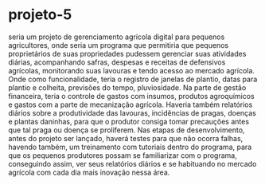 # projeto-5
seria um projeto de gerenciamento agrícola digital para pequenos agricultores, onde seria um programa que permitiria que pequenos proprietários de suas propriedades pudessem gerenciar suas atividades diárias, acompanhando safras, despesas e receitas de defensivos agrícolas, monitorando suas lavouras e tendo acesso ao mercado agrícola. Onde como funcionalidade, teria o registro de janelas de plantio, datas para plantio e colheita, previsões do tempo, pluviosidade. Na parte de gestão financeira, teria o controle de gastos com insumos, produtos agroquímicos e gastos com a parte de mecanização agrícola. Haveria também relatórios diários sobre a produtividade das lavouras, incidências de pragas, doenças e plantas daninhas, para que o produtor consiga tomar precauções antes que tal praga ou doença se proliferem. Nas etapas de desenvolvimento, antes do projeto ser lançado, haverá testes para que não ocorra falhas, havendo também, um treinamento com tutoriais dentro do programa, para que os pequenos produtores possam se familiarizar com o programa, conseguindo assim, ver seus relatórios diários e se habituando no mercado agrícola com cada dia mais inovação nessa área.
